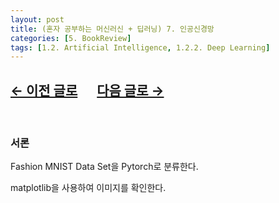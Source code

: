 ```yaml
---
layout: post
title: (혼자 공부하는 머신러신 + 딥러닝) 7. 인공신경망
categories: [5. BookReview]
tags: [1.2. Artificial Intelligence, 1.2.2. Deep Learning]
---
```


## [←  이전 글로](https://maizer2.github.io/5.%20bookreview/2022/04/00/(혼공머신)-6.-비지도-학습.html) 　 [다음 글로 →](https://maizer2.github.io/5.%20bookreview/2022/04/14/(혼공머신)-8.-심층-신경망.html)

<br/>

### 서론

Fashion MNIST Data Set을 Pytorch로 분류한다.

matplotlib을 사용하여 이미지를 확인한다.